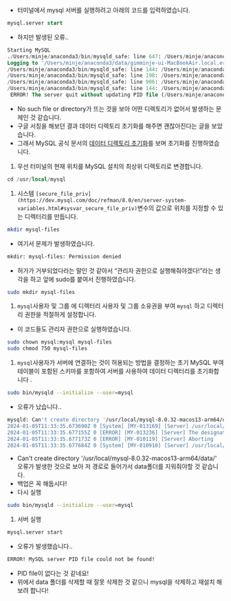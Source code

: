 - 터미널에서 mysql 서버를 실행하려고 아래의 코드를 입력하였습니다.

```sql
mysql.server start
```

- 하지만 발생된 오류..

```sql
Starting MySQL
./Users/minje/anaconda3/bin/mysqld_safe: line 647: /Users/minje/anaconda3/data/gimminje-ui-MacBookAir.local.err: No such file or directory
Logging to '/Users/minje/anaconda3/data/gimminje-ui-MacBookAir.local.err'.
/Users/minje/anaconda3/bin/mysqld_safe: line 144: /Users/minje/anaconda3/data/gimminje-ui-MacBookAir.local.err: No such file or directory
/Users/minje/anaconda3/bin/mysqld_safe: line 198: /Users/minje/anaconda3/data/gimminje-ui-MacBookAir.local.err: No such file or directory
/Users/minje/anaconda3/bin/mysqld_safe: line 906: /Users/minje/anaconda3/data/gimminje-ui-MacBookAir.local.err: No such file or directory
/Users/minje/anaconda3/bin/mysqld_safe: line 144: /Users/minje/anaconda3/data/gimminje-ui-MacBookAir.local.err: No such file or directory
 ERROR! The server quit without updating PID file (/Users/minje/anaconda3/data/gimminje-ui-MacBookAir.local.pid).
```

- No such file or directory가 뜨는 것을 보아 어떤 디렉토리가 없어서 발생하는 문제인 것 같습니다.
- 구글 서칭을 해보던 결과 데이터 디렉토리 초기화를 해주면 괜찮아진다는 글을 보았습니다.
- 그래서 MySQL 공식 문서의 [데이터 디렉토리 초기화](https://dev.mysql.com/doc/refman/8.0/en/data-directory-initialization.html)를 보며 초기화를 진행하였습니다.
1. 우선 터미널의 현재 위치를 MySQL 설치의 최상위 디렉토리로 변경합니다.

```sql
cd /usr/local/mysql
```

1. 시스템 `[secure_file_priv](https://dev.mysql.com/doc/refman/8.0/en/server-system-variables.html#sysvar_secure_file_priv)`변수의 값으로 위치를 지정할 수 있는 디렉터리를 만듭니다.

```bash
mkdir mysql-files
```

- 여기서 문제가 발생하였습니다.

```bash
mkdir: mysql-files: Permission denied
```

- 허가가 거부되었다라는 말인 것 같아서 “관리자 권한으로 실행해줘야겠다!”라는 생각을 하고 앞에 sudo를 붙여서 진행하였습니다.

```bash
sudo mkdir mysql-files
```

1. `mysql`사용자 및 그룹 에 디렉터리 사용자 및 그룹 소유권을 부여 `mysql` 하고 디렉터리 권한을 적절하게 설정합니다.
- 이 코드들도 관리자 권한으로 실행하였습니다.

```bash
sudo chown mysql:mysql mysql-files
sudo chmod 750 mysql-files
```

1. `mysql`사용자가 서버에 연결하는 것이 허용되는 방법을 결정하는 초기 MySQL 부여 테이블이 포함된 스키마를 포함하여 서버를 사용하여 데이터 디렉터리를 초기화합니다 .

```bash
sudo bin/mysqld --initialize --user=mysql
```

- 오류가 났습니다..

```bash
mysqld: Can't create directory '/usr/local/mysql-8.0.32-macos13-arm64/data/' (OS errno 13 - Permission denied)
2024-01-05T11:33:35.673690Z 0 [System] [MY-013169] [Server] /usr/local/mysql-8.0.32-macos13-arm64/bin/mysqld (mysqld 8.0.32) initializing of server in progress as process 8591
2024-01-05T11:33:35.677155Z 0 [ERROR] [MY-013236] [Server] The designated data directory /usr/local/mysql-8.0.32-macos13-arm64/data/ is unusable. You can remove all files that the server added to it.
2024-01-05T11:33:35.677173Z 0 [ERROR] [MY-010119] [Server] Aborting
2024-01-05T11:33:35.677684Z 0 [System] [MY-010910] [Server] /usr/local/mysql-8.0.32-macos13-arm64/bin/mysqld: Shutdown complete (mysqld 8.0.32)  MySQL Community Server - GPL.
```

- Can't create directory '/usr/local/mysql-8.0.32-macos13-arm64/data/' 오류가 발생한 것으로 보아 저 경로로 들어가서 data폴더를 지워줘야할 것 같습니다.
- 백업은 꼭 해둡시다!
- 다시 실행

```bash
sudo bin/mysqld --initialize --user=mysql
```

1. 서버 실행

```bash
mysql.server start
```

- 오류가 발생했습니다..

```bash
ERROR! MySQL server PID file could not be found!
```

- PID file이 없다는 것 같네요!
- 위에서 data 폴더를 삭제할 때 잘못 삭제한 것 같으니 mysql을 삭제하고 재설치 해보려 합니다!
